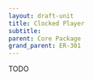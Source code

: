 ```yaml
---
layout: draft-unit
title: Clocked Player
subtitle: 
parent: Core Package
grand_parent: ER-301
---
```


TODO
